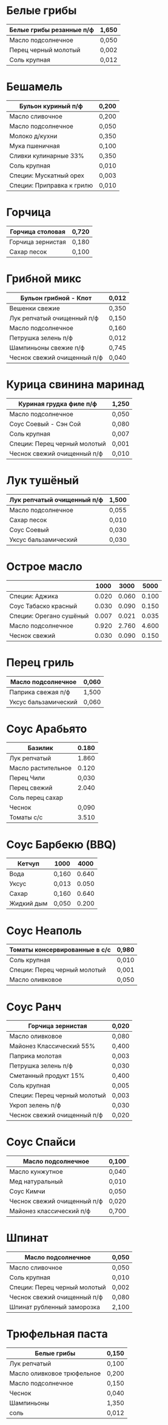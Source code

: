 # Белые грибы
| Белые грибы резанные п/ф | 1,650 |
| ------------------------ | ----- |
| Масло подсолнечное       | 0,050 |
| Перец черный молотый     | 0,002 |
| Соль крупная             | 0,012 |
# Бешамель
| Бульон куриный п/ф        | 0,200         |
| ------------------------- | ------------- |
| Масло сливочное           | 0,200         |
| Масло подсолнечное        | 0,050         |
| Молоко д/кухни            | 0,350         |
| Мука пшеничная            | 0,100         |
| Сливки кулинарные 33%     | 0,350         |
| Соль крупная              | 0,010         |
| Специи: Мускатный орех    | 0,003         |
| Специи: Приправка к грилю | 0,010         |
# Горчица
| Горчица столовая      | 0,720         |
| -----------------------| ------------- |
| Горчица зернистая     | 0,180         |
| Сахар песок           | 0,100         |
# Грибной микс
| Бульон грибной - Кпот             | 0,012                 |
| --------------------------------- | --------------------- |
| Вешенки свежие                    | 0,350                 |
| Лук репчатый очищенный п/ф        | 0,150                 |
| Масло подсолнечное | 0,160                 |
| Петрушка зелень п/ф               | 0,012                 |
| Шампиньоны свежие п/ф             | 0,745                 |
| Чеснок свежий очищенный п/ф       | 0,040                 |
# Курица свинина маринад
| Куриная грудка филе п/ф                | 1,250                 |
|----------------------------------------|----------------------- |
| Масло подсолнечное      | 0,050                 |
| Соус Соевый - Сэн Сой                  | 0,080                 |
| Соль крупная                           | 0,007                 |
| Специи: Перец черный молотый           | 0,001                 |
| Чеснок свежий очищенный п/ф            | 0,010                 |
# Лук тушёный
| Лук репчатый очищенный п/ф        | 1,500                 |
| --------------------------------- | --------------------- |
| Масло подсолнечное | 0,055                 |
| Сахар песок                       | 0,010                 |
| Соус Соевый            | 0,030                 |
| Уксус бальзамический              | 0,030                 |
# Острое масло
|              | 1000  | 3000  | 5000  |
| --------------------------------- | ----- | ----- | ----- |
| Специи: Аджика                    | 0.020 | 0.060 | 0.100 |
| Соус Табаско красный              | 0.030 | 0.090 | 0.150 |
| Специи: Орегано сушёный           | 0.007 | 0.021 | 0.035 |
| Масло подсолнечное  | 0.920 | 2.760 | 4.600 |
| Чеснок свежий                     | 0.030 | 0.090 | 0.150 |
# Перец гриль
| Масло подсолнечное  | 0,060                 |
| --------------------------------- | --------------------- |
| Паприка свежая п/ф                | 1,500                 |
| Уксус бальзамический              | 0,060                 |
# Соус Арабьято
| Базилик            | 0.180                 |
| ------------------ | --------------------- |
| Лук репчатый       | 1.860                 |
| Масло растительное | 0.120                 |
| Перец Чили         | 0,030                 |
| Перец свежий       | 2.040                 |
| Соль перец сахар   |                       |
| Чеснок             | 0,090                 |
| Томаты с/с         | 3.510                 |
# Соус Барбекю (BBQ)
| Кетчуп                | 1000                  | 4000  |
| --------------------- | --------------------- | ----- |
| Вода                  | 0,160                 | 0.640 |
| Уксус                 | 0,013                 | 0.050 |
| Сахар                 | 0,160                 | 0.640 |
| Жидкий дым            | 0,050                 | 0.200 |
# Соус Неаполь
| Томаты консервированные в с/с          | 0,980                 |
|----------------------------------------|-----------------------|
| Соль крупная                           | 0,010                 |
| Специи: Перец черный молотый           | 0,001                 |
| Масло оливковое          | 0,050                 |
# Соус Ранч
| Горчица зернистая                 | 0,020         |
| --------------------------------- | ------------- |
| Масло оливковое     | 0,080         |
| Майонез Классический 55% | 0,400         |
| Паприка молотая                   | 0,003         |
| Петрушка зелень п/ф               | 0,030         |
| Сметанный продукт 15%             | 0,400         |
| Соль крупная                      | 0,005         |
| Специи: Перец черный молотый      | 0,003         |
| Укроп зелень п/ф                  | 0,030         |
| Чеснок свежий очищенный п/ф       | 0,020         |
# Соус Спайси
| Масло подсолнечное  | 0,100                 |
| ------------------------------- | --------------------- |
| Масло кунжутное                 | 0,040                 |
| Мед натуральный                 | 0,010                 |
| Соус Кимчи                      | 0,050                 |
| Чеснок свежий очищенный п/ф     | 0,020                 |
| Майонез классический п/ф        | 0,700                 |
# Шпинат
| Масло подсолнечное  | 0,050                 |
| --------------------------------- | --------------------- |
| Масло сливочное                   | 0,050                 |
| Соль крупная                      | 0,010                 |
| Специи: Перец черный молотый      | 0,002                 |
| Чеснок свежий очищенный п/ф       | 0,080                 |
| Шпинат рубленный заморозка        | 2,100                 |
# Трюфельная паста
| Белые грибы                | 0,150                 |
| -------------------------- | --------------------- |
| Лук репчатый               | 0,100                 |
| Масло оливковое трюфельное | 0,200                 |
| Масло подсолнечное         | 0,150                 |
| Чеснок                     | 0,040                 |
| Шампиньоны                 | 1,350                 |
| соль                       | 0,012                 |